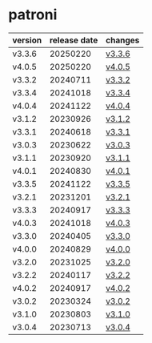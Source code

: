 # patroni	


|version|release date|changes|
|---|---|---|
|v3.3.6|20250220|[v3.3.6](./v3.3.6-20250220.md)|
|v4.0.5|20250220|[v4.0.5](./v4.0.5-20250220.md)|
|v3.3.2|20240711|[v3.3.2](./v3.3.2-20240711.md)|
|v3.3.4|20241018|[v3.3.4](./v3.3.4-20241018.md)|
|v4.0.4|20241122|[v4.0.4](./v4.0.4-20241122.md)|
|v3.1.2|20230926|[v3.1.2](./v3.1.2-20230926.md)|
|v3.3.1|20240618|[v3.3.1](./v3.3.1-20240618.md)|
|v3.0.3|20230622|[v3.0.3](./v3.0.3-20230622.md)|
|v3.1.1|20230920|[v3.1.1](./v3.1.1-20230920.md)|
|v4.0.1|20240830|[v4.0.1](./v4.0.1-20240830.md)|
|v3.3.5|20241122|[v3.3.5](./v3.3.5-20241122.md)|
|v3.2.1|20231201|[v3.2.1](./v3.2.1-20231201.md)|
|v3.3.3|20240917|[v3.3.3](./v3.3.3-20240917.md)|
|v4.0.3|20241018|[v4.0.3](./v4.0.3-20241018.md)|
|v3.3.0|20240405|[v3.3.0](./v3.3.0-20240405.md)|
|v4.0.0|20240829|[v4.0.0](./v4.0.0-20240829.md)|
|v3.2.0|20231025|[v3.2.0](./v3.2.0-20231025.md)|
|v3.2.2|20240117|[v3.2.2](./v3.2.2-20240117.md)|
|v4.0.2|20240917|[v4.0.2](./v4.0.2-20240917.md)|
|v3.0.2|20230324|[v3.0.2](./v3.0.2-20230324.md)|
|v3.1.0|20230803|[v3.1.0](./v3.1.0-20230803.md)|
|v3.0.4|20230713|[v3.0.4](./v3.0.4-20230713.md)|
